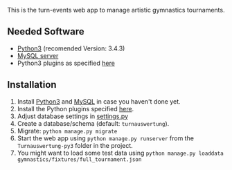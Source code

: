 This is the turn-events web app to manage artistic gymnastics tournaments.


## Needed Software
- [Python3](https://www.python.org/downloads/) (recomended Version: 3.4.3)
- [MySQL server](http://dev.mysql.com/downloads/mysql/)
- Python3 plugins as specified [here](https://github.com/saechtner/turn-events/blob/master/Turnauswertung-py3/requirements.txt)


## Installation
1. Install [Python3](https://www.python.org/downloads/) and [MySQL](http://dev.mysql.com/downloads/mysql/) in case you haven't done yet.
2. Install the Python plugins specified [here](https://github.com/saechtner/turn-events/blob/master/Turnauswertung-py3/requirements.txt).
3. Adjust database settings in [settings.py](https://github.com/saechtner/turn-events/blob/master/Turnauswertung-py3/Turnauswertung/settings.py)
4. Create a database/schema (default: `turnauswertung`).
5. Migrate: `python manage.py migrate`
6. Start the web app using `python manage.py runserver` from the `Turnauswertung-py3` folder in the project.
  1. You might want to load some test data using `python manage.py loaddata gymnastics/fixtures/full_tournament.json`
